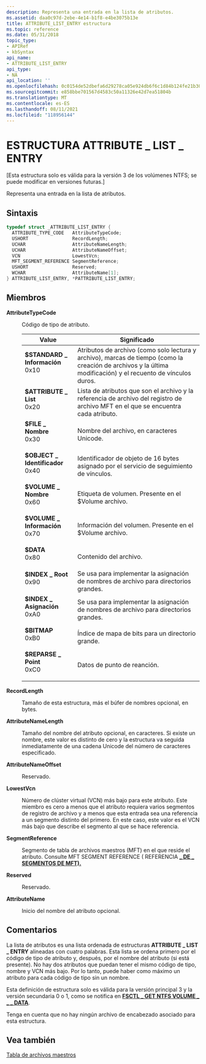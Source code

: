 ```yaml
---
description: Representa una entrada en la lista de atributos.
ms.assetid: daa0c97d-2ebe-4e14-b1f8-e4be3075b13e
title: ATTRIBUTE_LIST_ENTRY estructura
ms.topic: reference
ms.date: 05/31/2018
topic_type:
- APIRef
- kbSyntax
api_name:
- ATTRIBUTE_LIST_ENTRY
api_type:
- NA
api_location: ''
ms.openlocfilehash: 0c0154de52dbefa6d29278ca05e924db6f6c1d84b124fe21b3092e728a0d07fa
ms.sourcegitcommit: e858bbe701567d4583c50a11326e42d7ea51804b
ms.translationtype: MT
ms.contentlocale: es-ES
ms.lasthandoff: 08/11/2021
ms.locfileid: "118956144"
---
```

# <a name="attribute_list_entry-structure"></a>ESTRUCTURA ATTRIBUTE \_ LIST \_ ENTRY

\[Esta estructura solo es válida para la versión 3 de los volúmenes NTFS; se puede modificar en versiones futuras.\]

Representa una entrada en la lista de atributos.

## <a name="syntax"></a>Sintaxis


```C++
typedef struct _ATTRIBUTE_LIST_ENTRY {
  ATTRIBUTE_TYPE_CODE   AttributeTypeCode;
  USHORT                RecordLength;
  UCHAR                 AttributeNameLength;
  UCHAR                 AttributeNameOffset;
  VCN                   LowestVcn;
  MFT_SEGMENT_REFERENCE SegmentReference;
  USHORT                Reserved;
  WCHAR                 AttributeName[1];
} ATTRIBUTE_LIST_ENTRY, *PATTRIBUTE_LIST_ENTRY;
```



## <a name="members"></a>Miembros

<dl> <dt>

**AttributeTypeCode**
</dt> <dd>

Código de tipo de atributo.



| Value                                                                                                                                                                                                                                           | Significado                                                                                                                                     |
|-------------------------------------------------------------------------------------------------------------------------------------------------------------------------------------------------------------------------------------------------|---------------------------------------------------------------------------------------------------------------------------------------------|
| <span id="_STANDARD_INFORMATION"></span><span id="_standard_information"></span><dl> <dt>**$STANDARD \_ Información**</dt> <dt>0x10</dt> </dl> | Atributos de archivo (como solo lectura y archivo), marcas de tiempo (como la creación de archivos y la última modificación) y el recuento de vínculos duros.<br/> |
| <span id="_ATTRIBUTE_LIST"></span><span id="_attribute_list"></span><dl> <dt>**$ATTRIBUTE \_ List**</dt> <dt>0x20</dt> </dl>                   | Lista de atributos que son el archivo y la referencia de archivo del registro de archivo MFT en el que se encuentra cada atributo.<br/>     |
| <span id="_FILE_NAME"></span><span id="_file_name"></span><dl> <dt>**$FILE \_ Nombre**</dt> <dt>0x30</dt> </dl>                                  | Nombre del archivo, en caracteres Unicode.<br/>                                                                                     |
| <span id="_OBJECT_ID"></span><span id="_object_id"></span><dl> <dt>**$OBJECT \_ Identificador**</dt> <dt>0x40</dt> </dl>                                  | Identificador de objeto de 16 bytes asignado por el servicio de seguimiento de vínculos.<br/>                                                              |
| <span id="_VOLUME_NAME"></span><span id="_volume_name"></span><dl> <dt>**$VOLUME \_ Nombre**</dt> <dt>0x60</dt> </dl>                            | Etiqueta de volumen. Presente en el $Volume archivo.<br/>                                                                                   |
| <span id="_VOLUME_INFORMATION"></span><span id="_volume_information"></span><dl> <dt>**$VOLUME \_ Información**</dt> <dt>0x70</dt> </dl>       | Información del volumen. Presente en el $Volume archivo.<br/>                                                                             |
| <span id="_DATA"></span><span id="_data"></span><dl> <dt>**$DATA**</dt> <dt>0x80</dt> </dl>                                                  | Contenido del archivo.<br/>                                                                                                        |
| <span id="_INDEX_ROOT"></span><span id="_index_root"></span><dl> <dt>**$INDEX \_ Root**</dt> <dt>0x90</dt> </dl>                               | Se usa para implementar la asignación de nombres de archivo para directorios grandes.<br/>                                                                     |
| <span id="_INDEX_ALLOCATION"></span><span id="_index_allocation"></span><dl> <dt>**$INDEX \_ Asignación**</dt> <dt>0xA0</dt> </dl>             | Se usa para implementar la asignación de nombres de archivo para directorios grandes.<br/>                                                                     |
| <span id="_BITMAP"></span><span id="_bitmap"></span><dl> <dt>**$BITMAP**</dt> <dt>0xB0</dt> </dl>                                            | Índice de mapa de bits para un directorio grande.<br/>                                                                                            |
| <span id="_REPARSE_POINT"></span><span id="_reparse_point"></span><dl> <dt>**$REPARSE \_ Point**</dt> <dt>0xC0</dt> </dl>                      | Datos de punto de reanción.<br/>                                                                                                          |



 

</dd> <dt>

**RecordLength**
</dt> <dd>

Tamaño de esta estructura, más el búfer de nombres opcional, en bytes.

</dd> <dt>

**AttributeNameLength**
</dt> <dd>

Tamaño del nombre del atributo opcional, en caracteres. Si existe un nombre, este valor es distinto de cero y la estructura va seguida inmediatamente de una cadena Unicode del número de caracteres especificado.

</dd> <dt>

**AttributeNameOffset**
</dt> <dd>

Reservado.

</dd> <dt>

**LowestVcn**
</dt> <dd>

Número de clúster virtual (VCN) más bajo para este atributo. Este miembro es cero a menos que el atributo requiera varios segmentos de registro de archivo y a menos que esta entrada sea una referencia a un segmento distinto del primero. En este caso, este valor es el VCN más bajo que describe el segmento al que se hace referencia.

</dd> <dt>

**SegmentReference**
</dt> <dd>

Segmento de tabla de archivos maestros (MFT) en el que reside el atributo. Consulte MFT SEGMENT REFERENCE ( REFERENCIA [**\_ DE \_ SEGMENTOS DE MFT).**](mft-segment-reference.md)

</dd> <dt>

**Reserved**
</dt> <dd>

Reservado.

</dd> <dt>

**AttributeName**
</dt> <dd>

Inicio del nombre del atributo opcional.

</dd> </dl>

## <a name="remarks"></a>Comentarios

La lista de atributos es una lista ordenada de estructuras **ATTRIBUTE \_ LIST \_ ENTRY** alineadas con cuatro palabras. Esta lista se ordena primero por el código de tipo de atributo y, después, por el nombre del atributo (si está presente). No hay dos atributos que puedan tener el mismo código de tipo, nombre y VCN más bajo. Por lo tanto, puede haber como máximo un atributo para cada código de tipo sin un nombre.

Esta definición de estructura solo es válida para la versión principal 3 y la versión secundaria 0 o 1, como se notifica en [**FSCTL \_ GET NTFS VOLUME \_ \_ \_ DATA**](/windows/win32/api/winioctl/ni-winioctl-fsctl_get_ntfs_volume_data).

Tenga en cuenta que no hay ningún archivo de encabezado asociado para esta estructura.

## <a name="see-also"></a>Vea también

<dl> <dt>

[Tabla de archivos maestros](master-file-table.md)
</dt> </dl>

 

 
